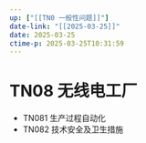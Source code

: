 ```yaml
---
up: ["[[TN0 一般性问题]]"]
date-link: "[[2025-03-25]]"
date: 2025-03-25
ctime-p: 2025-03-25T10:31:59
---
```


# TN08 无线电工厂

- TN081 生产过程自动化
- TN082 技术安全及卫生措施
